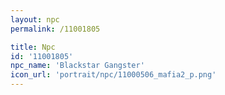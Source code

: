 ```yaml
---
layout: npc
permalink: /11001805

title: Npc
id: '11001805'
npc_name: 'Blackstar Gangster'
icon_url: 'portrait/npc/11000506_mafia2_p.png'
---
```

